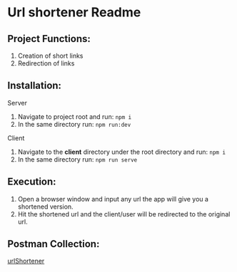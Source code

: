 Url shortener Readme
=======

Project Functions:
-----------

1. Creation of short links
2. Redirection of links

Installation:
-----------

Server

1. Navigate to project root and run: `npm i`
2. In the same directory run: `npm run:dev`

Client

1. Navigate to the **client** directory under the root directory and run: `npm i`
2. In the same directory run: `npm run serve`

Execution:
-----------

1. Open a browser window and input any url the app will give you a shortened version.
2. Hit the shortened url and the client/user will be redirected to the original url.

Postman Collection:
-----------
[urlShortener](https://app.getpostman.com/join-team?invite_code=89b0e34e299c1d94ba1d893935a83cf7&target_code=22b4d82fddaec84ab635d9f6a4d07c83)